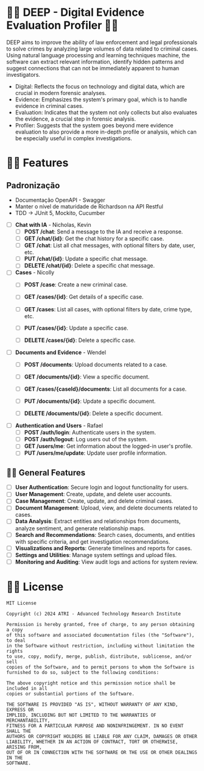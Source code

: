 # 🧜‍♀️ DEEP - Digital Evidence Evaluation Profiler 🧜‍♀️

DEEP aims to improve the ability of law enforcement and legal professionals to solve crimes by analyzing large volumes
of data related to criminal cases. Using natural language processing and learning techniques
machine, the software can extract relevant information, identify hidden patterns and suggest connections that can
not be immediately apparent to human investigators.

- Digital: Reflects the focus on technology and digital data, which are crucial in modern forensic analyses.
- Evidence: Emphasizes the system's primary goal, which is to handle evidence in criminal cases.
- Evaluation: Indicates that the system not only collects but also evaluates the evidence, a crucial step in forensic
  analysis.
- Profiler: Suggests that the system goes beyond mere evidence evaluation to also provide a more in-depth profile or
  analysis, which can be especially useful in complex investigations.

# 🧜‍♀️ Features

## Padronização

- Documentação OpenAPI - Swagger
- Manter o nível de maturidade de Richardson na API Restful
- TDD -> JUnit 5, Mockito, Cucumber

- [ ] **Chat with IA** - Nicholas, Kevin
    - [ ] **POST /chat**: Send a message to the IA and receive a response.
    - [ ] **GET /chat/{id}**: Get the chat history for a specific case.
    - [ ] **GET /chat**: List all chat messages, with optional filters by date, user, etc.
    - [ ] **PUT /chat/{id}**: Update a specific chat message.
    - [ ] **DELETE /chat/{id}**: Delete a specific chat message.

- [ ] **Cases** - Nicolly
    - [ ] **POST /case**: Create a new criminal case.
    - [ ] **GET /cases/{id}**: Get details of a specific case.
    - [ ] **GET /cases**: List all cases, with optional filters by date, crime type, etc.
    - [ ] **PUT /cases/{id}**: Update a specific case.
    - [ ] **DELETE /cases/{id}**: Delete a specific case.


- [ ] **Documents and Evidence** - Wendel
    - [ ] **POST /documents**: Upload documents related to a case.
    - [ ] **GET /documents/{id}**: View a specific document.
    - [ ] **GET /cases/{caseId}/documents**: List all documents for a case.
    - [ ] **PUT /documents/{id}**: Update a specific document.
    - [ ] **DELETE /documents/{id}**: Delete a specific document.


- [ ] **Authentication and Users** - Rafael
    - [ ] **POST /auth/login**: Authenticate users in the system.
    - [ ] **POST /auth/logout**: Log users out of the system.
    - [ ] **GET /users/me**: Get information about the logged-in user's profile.
    - [ ] **PUT /users/me/update**: Update user profile information.

## 🧜‍♀️ General Features

- [ ] **User Authentication**: Secure login and logout functionality for users.
- [ ] **User Management**: Create, update, and delete user accounts.
- [ ] **Case Management**: Create, update, and delete criminal cases.
- [ ] **Document Management**: Upload, view, and delete documents related to cases.
- [ ] **Data Analysis**: Extract entities and relationships from documents, analyze sentiment, and generate relationship
  maps.
- [ ] **Search and Recommendations**: Search cases, documents, and entities with specific criteria, and get
  investigation recommendations.
- [ ] **Visualizations and Reports**: Generate timelines and reports for cases.
- [ ] **Settings and Utilities**: Manage system settings and upload files.
- [ ] **Monitoring and Auditing**: View audit logs and actions for system review.

# 🧜‍♀️ License

```
MIT License

Copyright (c) 2024 ATRI - Advanced Technology Research Institute

Permission is hereby granted, free of charge, to any person obtaining a copy
of this software and associated documentation files (the "Software"), to deal
in the Software without restriction, including without limitation the rights
to use, copy, modify, merge, publish, distribute, sublicense, and/or sell
copies of the Software, and to permit persons to whom the Software is
furnished to do so, subject to the following conditions:

The above copyright notice and this permission notice shall be included in all
copies or substantial portions of the Software.

THE SOFTWARE IS PROVIDED "AS IS", WITHOUT WARRANTY OF ANY KIND, EXPRESS OR
IMPLIED, INCLUDING BUT NOT LIMITED TO THE WARRANTIES OF MERCHANTABILITY,
FITNESS FOR A PARTICULAR PURPOSE AND NONINFRINGEMENT. IN NO EVENT SHALL THE
AUTHORS OR COPYRIGHT HOLDERS BE LIABLE FOR ANY CLAIM, DAMAGES OR OTHER
LIABILITY, WHETHER IN AN ACTION OF CONTRACT, TORT OR OTHERWISE, ARISING FROM,
OUT OF OR IN CONNECTION WITH THE SOFTWARE OR THE USE OR OTHER DEALINGS IN THE
SOFTWARE.
```

